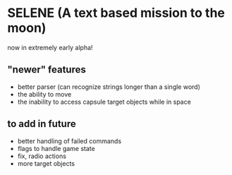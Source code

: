 # SELENE (A text based mission to the moon)
now in extremely early alpha!

## "newer" features

- better parser (can recognize strings longer than a single word)
- the ability to move
- the inability to access capsule target objects while in space

## to add in future

- better handling of failed commands
- flags to handle game state
- fix, radio actions
- more target objects